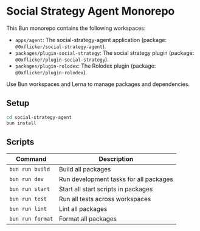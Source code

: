 # Social Strategy Agent Monorepo

This Bun monorepo contains the following workspaces:

- `apps/agent`: The social-strategy-agent application (package: `@0xflicker/social-strategy-agent`).
- `packages/plugin-social-strategy`: The social strategy plugin (package: `@0xflicker/plugin-social-strategy`).
- `packages/plugin-rolodex`: The Rolodex plugin (package: `@0xflicker/plugin-rolodex`).

Use Bun workspaces and Lerna to manage packages and dependencies.

## Setup

```bash
cd social-strategy-agent
bun install
```

## Scripts

| Command          | Description                            |
| ---------------- | -------------------------------------- |
| `bun run build`  | Build all packages                     |
| `bun run dev`    | Run development tasks for all packages |
| `bun run start`  | Start all start scripts in packages    |
| `bun run test`   | Run all tests across workspaces        |
| `bun run lint`   | Lint all packages                      |
| `bun run format` | Format all packages                    |
